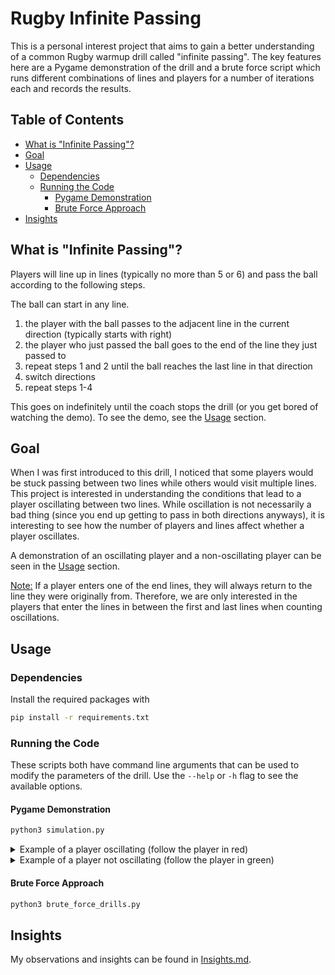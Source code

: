 # Rugby Infinite Passing

This is a personal interest project that aims to gain a better understanding of a common Rugby warmup drill called "infinite passing". The key features here are a Pygame demonstration of the drill and a brute force script which runs different combinations of lines and players for a number of iterations each and records the results. 

## Table of Contents

- [What is "Infinite Passing"?](#what-is-infinite-passing)
- [Goal](#goal)
- [Usage](#usage)
  * [Dependencies](#dependencies)
  * [Running the Code](#running-the-code)
    + [Pygame Demonstration](#pygame-demonstration)
    + [Brute Force Approach](#brute-force-approach)
- [Insights](./Insights.md)

## What is "Infinite Passing"?

Players will line up in lines (typically no more than 5 or 6) and pass the ball according to the following steps. 

The ball can start in any line. 

1. the player with the ball passes to the adjacent line in the current direction (typically starts with right)
2. the player who just passed the ball goes to the end of the line they just passed to
3. repeat steps 1 and 2 until the ball reaches the last line in that direction
4. switch directions
6. repeat steps 1-4

This goes on indefinitely until the coach stops the drill (or you get bored of watching the demo). To see the demo, see the [Usage](#usage) section.

## Goal 

When I was first introduced to this drill, I noticed that some players would be stuck passing between two lines while others would visit multiple lines. This project is interested in understanding the conditions that lead to a player oscillating between two lines. While oscillation is not necessarily a bad thing (since you end up getting to pass in both directions anyways), it is interesting to see how the number of players and lines affect whether a player oscillates.

A demonstration of an oscillating player and a non-oscillating player can be seen in the [Usage](#usage) section.

<ins>Note:</ins> If a player enters one of the end lines, they will always return to the line they were originally from. Therefore, we are only interested in the players that enter the lines in between the first and last lines when counting oscillations.


## Usage

### Dependencies 

Install the required packages with 

```bash
pip install -r requirements.txt
```

### Running the Code

These scripts both have command line arguments that can be used to modify the parameters of the drill. Use the `--help` or `-h` flag to see the available options.

#### Pygame Demonstration

```bash
python3 simulation.py
```

<details>
<summary>Example of a player oscillating (follow the player in red)</summary>

```bash
python3 simulation.py --example1
```
</details>
<details>
<summary>Example of a player not oscillating (follow the player in green)</summary>

```bash
python3 simulation.py --example2
```
</details>

#### Brute Force Approach

```bash
python3 brute_force_drills.py
```

## Insights

My observations and insights can be found in [Insights.md](./Insights.md).